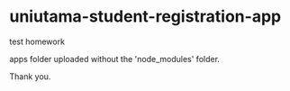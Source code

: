 # uniutama-student-registration-app
test homework

apps folder uploaded without the 'node_modules' folder.

Thank you.
